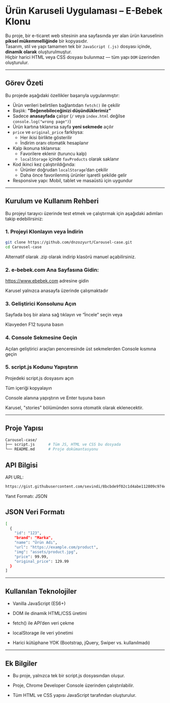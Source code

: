 # Ürün Karuseli Uygulaması – E-Bebek Klonu

Bu proje, bir e-ticaret web sitesinin ana sayfasında yer alan ürün karuselinin **piksel mükemmelliğinde** bir kopyasıdır.  
Tasarım, stil ve yapı tamamen tek bir `JavaScript (.js)` dosyası içinde, **dinamik olarak** oluşturulmuştur.  
Hiçbir harici HTML veya CSS dosyası bulunmaz — tüm yapı `DOM` üzerinden oluşturulur.

---

## Görev Özeti

Bu projede aşağıdaki özellikler başarıyla uygulanmıştır:

- Ürün verileri belirtilen bağlantıdan `fetch()` ile çekilir
- Başlık: **"Beğenebileceğinizi düşündüklerimiz"**
- Sadece **anasayfada** çalışır (`/` veya `index.html` değilse `console.log("wrong page")`)
- Ürün kartına tıklanırsa sayfa **yeni sekmede** açılır
- `price` ve `original_price` farklıysa:
  - Her ikisi birlikte gösterilir
  - İndirim oranı otomatik hesaplanır
- Kalp ikonuna tıklanırsa:
  - Favorilere eklenir (turuncu kalp)
  - `localStorage` içinde `favProducts` olarak saklanır
- Kod ikinci kez çalıştırıldığında:
  - Ürünler doğrudan `localStorage`’dan çekilir
  - Daha önce favorilenmiş ürünler işaretli şekilde gelir
- Responsive yapı: Mobil, tablet ve masaüstü için uygundur

---

## Kurulum ve Kullanım Rehberi

Bu projeyi tarayıcı üzerinde test etmek ve çalıştırmak için aşağıdaki adımları takip edebilirsiniz:

### 1. Projeyi Klonlayın veya İndirin

```bash
git clone https://github.com/dnzozyurt/Carousel-case.git
cd Carousel-case
```
Alternatif olarak .zip olarak indirip klasörü manuel açabilirsiniz.

### 2. e-bebek.com Ana Sayfasına Gidin:

https://www.ebebek.com adresine gidin

Karusel yalnızca anasayfa üzerinde çalışmaktadır

### 3. Geliştirici Konsolunu Açın
Sayfada boş bir alana sağ tıklayın ve “İncele” seçin
veya

Klavyeden F12 tuşuna basın

### 4. Console Sekmesine Geçin
Açılan geliştirici araçları penceresinde üst sekmelerden Console kısmına geçin

### 5. script.js Kodunu Yapıştırın
Projedeki script.js dosyasını açın

Tüm içeriği kopyalayın

Console alanına yapıştırın ve Enter tuşuna basın

Karusel, "stories" bölümünden sonra otomatik olarak eklenecektir.

---

## Proje Yapısı

```bash
Carousel-case/
├── script.js      # Tüm JS, HTML ve CSS bu dosyada
└── README.md      # Proje dokümantasyonu
```
## API Bilgisi
API URL:
```bash
https://gist.githubusercontent.com/sevindi/8bcbde9f02c1d4abe112809c974e1f49/raw/9bf93b58df623a9b16f1db721cd0a7a539296cf0/products.json
```
Yanıt Formatı: JSON

## JSON Veri Formatı
```bash
[
  {
    "id": "123",
    "brand": "Marka",
    "name": "Ürün Adı",
    "url": "https://example.com/product",
    "img": "assets/product.jpg",
    "price": 99.99,
    "original_price": 129.99
  }
]
```

---

## Kullanılan Teknolojiler
- Vanilla JavaScript (ES6+)

- DOM ile dinamik HTML/CSS üretimi

- fetch() ile API’den veri çekme

- localStorage ile veri yönetimi

- Harici kütüphane YOK (Bootstrap, jQuery, Swiper vs. kullanılmadı)

---

## Ek Bilgiler
- Bu proje, yalnızca tek bir script.js dosyasından oluşur.

- Proje, Chrome Developer Console üzerinden çalıştırılabilir.

- Tüm HTML ve CSS yapısı JavaScript tarafından oluşturulur.



